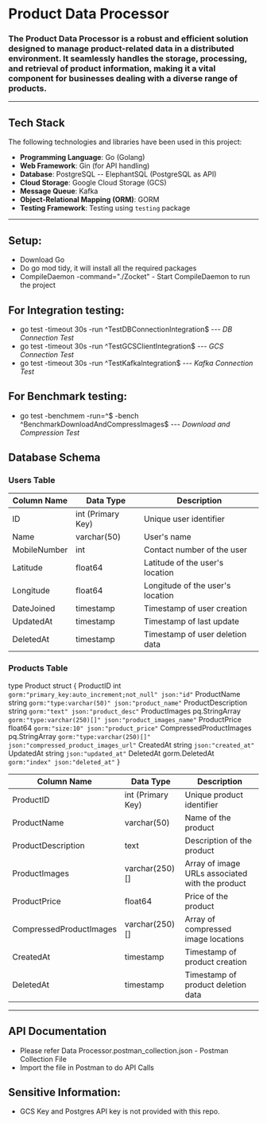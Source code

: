 # Product Data Processor
 ### The **Product Data Processor** is a robust and efficient solution designed to manage product-related data in a distributed environment. It seamlessly handles the storage, processing, and retrieval of product information, making it a vital component for businesses dealing with a diverse range of products.
---

## Tech Stack

The following technologies and libraries have been used in this project:

- **Programming Language**: Go (Golang)
- **Web Framework**: Gin (for API handling)
- **Database**: PostgreSQL -- ElephantSQL (PostgreSQL as API)
- **Cloud Storage**: Google Cloud Storage (GCS)
- **Message Queue**: Kafka
- **Object-Relational Mapping (ORM)**: GORM
- **Testing Framework**: Testing using `testing` package
---

## Setup:
- Download Go
- Do go mod tidy, it will install all the required packages
- CompileDaemon -command="./Zocket" - Start CompileDaemon to run the project

## For Integration testing:
 - go test -timeout 30s -run ^TestDBConnectionIntegration$ --- *DB Connection Test*
 - go test -timeout 30s -run ^TestGCSClientIntegration$ --- *GCS Connection Test*
 - go test -timeout 30s -run ^TestKafkaIntegration$ --- *Kafka Connection Test*

## For Benchmark testing:
 - go test -benchmem -run=^$ -bench ^BenchmarkDownloadAndCompressImages$  --- *Download and Compression Test*

## Database Schema

### Users Table


| Column Name | Data Type       | Description                          |
|-------------|-----------------|--------------------------------------|
| ID          | int (Primary Key)| Unique user identifier              |
| Name        | varchar(50)     | User's name                          |
| MobileNumber      | int             | Contact number of the user           |
| Latitude    | float64         | Latitude of the user's location      |
| Longitude   | float64         | Longitude of the user's location     |
| DateJoined  | timestamp       | Timestamp of user creation           |
| UpdatedAt  | timestamp       | Timestamp of last update             |
| DeletedAt  | timestamp       | Timestamp of user deletion data             |

### Products Table


type Product struct {
	ProductID               int            `gorm:"primary_key:auto_increment;not_null" json:"id"`
	ProductName             string         `gorm:"type:varchar(50)" json:"product_name"`
	ProductDescription      string         `gorm:"text" json:"product_desc"`
	ProductImages           pq.StringArray `gorm:"type:varchar(250)[]" json:"product_images_name"`
	ProductPrice            float64        `gorm:"size:10" json:"product_price"`
	CompressedProductImages pq.StringArray `gorm:"type:varchar(250)[]" json:"compressed_product_images_url"`
	CreatedAt               string         `json:"created_at"`
	UpdatedAt               string         `json:"updated_at"`
	DeletedAt               gorm.DeletedAt `gorm:"index" json:"deleted_at"`
}

| Column Name               | Data Type       | Description                             |
|---------------------------|-----------------|-----------------------------------------|
| ProductID                | int (Primary Key)| Unique product identifier              |
| ProductName              | varchar(50)     | Name of the product                     |
| ProductDescription       | text            | Description of the product              |
| ProductImages           | varchar(250)[]   | Array of image URLs associated with the product |
| ProductPrice             | float64  | Price of the product                   |
| CompressedProductImages | varchar(250)[]  | Array of compressed image locations    |
| CreatedAt                | timestamp       | Timestamp of product creation          |
| DeletedAt  | timestamp       | Timestamp of product deletion data             |

---

## API Documentation
 - Please refer Data Processor.postman_collection.json - Postman Collection File 
 - Import the file in Postman to do API Calls


## Sensitive Information:
 - GCS Key and Postgres API key is not provided with this repo.